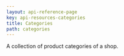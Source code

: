 ```yaml
---
layout: api-reference-page
key: api-resources-categories
title: Categories
path: categories
---
```


A collection of product categories of a shop.
